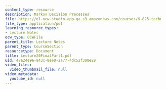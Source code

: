 ```yaml
---
content_type: resource
description: Markov Decision Processes
file: https://ol-ocw-studio-app-qa.s3.amazonaws.com/courses/6-825-techniques-in-artificial-intelligence-sma-5504-fall-2002/47a24e96943c8ee02a774dc52f300e29_Lecture20FinalPart1.pdf
file_type: application/pdf
learning_resource_types:
- Lecture Notes
ocw_type: OCWFile
parent_title: Lecture Notes
parent_type: CourseSection
resourcetype: Document
title: Lecture20FinalPart1.pdf
uid: 47a24e96-943c-8ee0-2a77-4dc52f300e29
video_files:
  video_thumbnail_file: null
video_metadata:
  youtube_id: null
---
```

